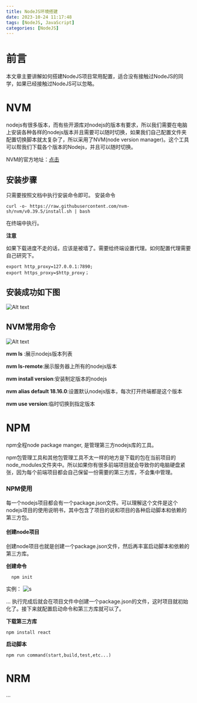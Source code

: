 ```yaml
---
title: NodeJS环境搭建
date: 2023-10-24 11:17:48
tags: [NodeJS, JavaScript]
categories: [NodeJS]
---
```


# 前言
本文章主要讲解如何搭建NodeJS项目常用配置，适合没有接触过NodeJS的同学，如果已经接触过NodeJS可以忽略。

# NVM
nodejs有很多版本，而有些开源库对nodejs的版本有要求，所以我们需要在电脑上安装各种各样的nodejs版本并且需要可以随时切换，如果我们自己配置文件夹配置切换脚本就太复杂了，所以采用了NVM(node version manager)。这个工具可以帮我们下载各个版本的Nodejs，并且可以随时切换。

NVM的官方地址：[点击](https://github.com/nvm-sh/nvm)

## 安装步骤

只需要按照文档中执行安装命令即可。
安装命令
```
curl -o- https://raw.githubusercontent.com/nvm-sh/nvm/v0.39.5/install.sh | bash
```
在终端中执行。

**注意**

如果下载进度不走的话，应该是被墙了。需要给终端设置代理。如何配置代理需要自己研究下。
```
export http_proxy=127.0.0.1:7890;
export https_proxy=$http_proxy；
```
## 安装成功如下图

![Alt text](https://s2.loli.net/2023/10/24/X2PcEQOF7NGqCdv.png)

## NVM常用命令
![Alt text](https://s2.loli.net/2023/10/24/C4OpLoSwlYbHtiU.png)


**nvm ls** :展示nodejs版本列表

**nvm ls-remote**:展示服务器上所有的nodejs版本

**nvm install version**:安装制定版本的nodejs

**nvm alias default 18.16.0**:设置默认nodejs版本，每次打开终端都是这个版本

**nvm use version**:临时切换到指定版本

# NPM
npm全程node package manger, 是管理第三方nodejs库的工具。

npm包管理工具和其他包管理工具不太一样的地方是下载的包在当前项目的node_modules文件夹中。所以如果你有很多前端项目就会导致你的电脑硬盘紧张，因为每个前端项目都会自己保留一份需要的第三方库，不会集中管理。

### NPM使用
每一个nodejs项目都会有一个package.json文件。可以理解这个文件是这个nodejs项目的使用说明书，其中包含了项目的说和项目的各种启动脚本和依赖的第三方包。

#### 创建node项目

创建node项目也就是创建一个package.json文件，然后再丰富启动脚本和依赖的第三方库。

**创建命令**
```
  npm init
```
实例：
![s](https://r2.lizhitech.work/images/npm_init.png)

...
执行完成后就会在项目文件中创建一个package.json的文件，这时项目就初始化了。接下来就配置启动命令和第三方库就可以了。

**下载第三方库**
```
npm install react
```
**启动脚本**
```
npm run command(start,build,test,etc...)
```
# NRM
...
